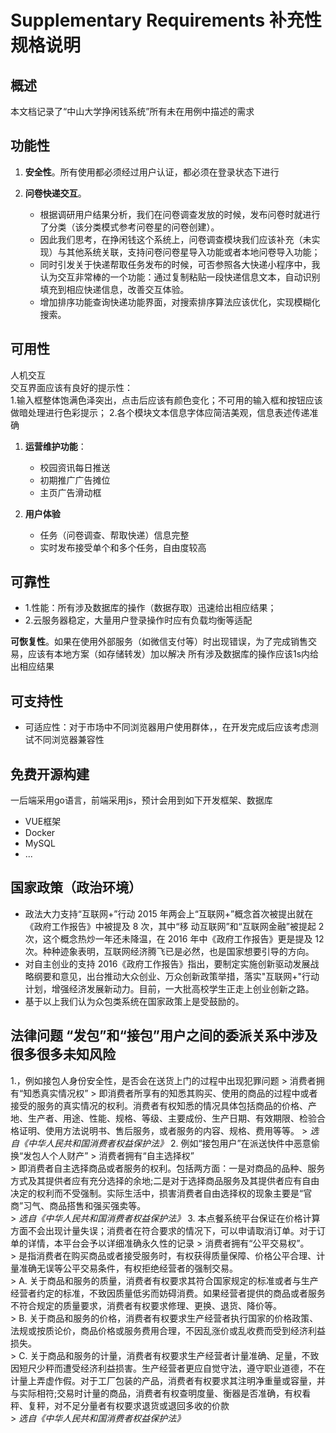 # Supplementary Requirements 补充性规格说明



## 概述

本文档记录了“中山大学挣闲钱系统”所有未在用例中描述的需求

## 功能性

1. **安全性**。所有使用都必须经过用户认证，都必须在登录状态下进行


2. **问卷快递交互**。
    - 根据调研用户结果分析，我们在问卷调查发放的时候，发布问卷时就进行了分类（该分类模式参考问卷星的问卷创建）。
    - 因此我们思考，在挣闲钱这个系统上，问卷调查模块我们应该补充（未实现）与其他系统关联，支持问卷问卷星导入功能或者本地问卷导入功能；
    - 同时引发关于快递帮取任务发布的时候，可否参照各大快递小程序中，我认为交互非常棒的一个功能：通过复制粘贴一段快递信息文本，自动识别填充到相应快递信息，改善交互体验。
    - 增加排序功能查询快递功能界面，对搜索排序算法应该优化，实现模糊化搜索。

## 可用性

人机交互  
交互界面应该有良好的提示性：  
1.输入框整体饱满色泽突出，点击后应该有颜色变化；不可用的输入框和按钮应该做暗处理进行色彩提示；
2.各个模块文本信息字体应简洁美观，信息表述传递准确

1. **运营维护功能**：

    - 校园资讯每日推送
    - 初期推广广告摊位
    - 主页广告滑动框
    
2. **用户体验**
    - 任务（问卷调查、帮取快递）信息完整
    - 实时发布接受单个和多个任务，自由度较高
  
## 可靠性
   - 1.性能：所有涉及数据库的操作（数据存取）迅速给出相应结果； 
   - 2.云服务器稳定，大量用户登录操作时应有负载均衡等适配
 
 **可恢复性**。如果在使用外部服务（如微信支付等）时出现错误，为了完成销售交易，应该有本地方案（如存储转发）加以解决
所有涉及数据库的操作应该1s内给出相应结果 

## 可支持性

- 可适应性：对于市场中不同浏览器用户使用群体，，在开发完成后应该考虑测试不同浏览器兼容性

## 免费开源构建

一后端采用go语言，前端采用js，预计会用到如下开发框架、数据库

- VUE框架
- Docker
- MySQL
- ...

## 国家政策（政治环境）
- 政法大力支持“互联网+”行动
    2015 年两会上“互联网+”概念首次被提出就在《政府工作报告》中被提及 8 次，其中“移 动互联网”和“互联网金融”被提起 2 次，这个概念热炒一年还未降温，在 2016 年中《政府工作报告》更是提及 12 次。种种迹象表明，互联网经济腾飞已是必然，也是国家想要引导的方向。
- 对自主创业的支持 2016《政府工作报告》指出，要制定实施创新驱动发展战略纲要和意见，出台推动大众创业、万众创新政策举措，落实"互联网+"行动计划，增强经济发展新动力。目前，一大批高校学生正走上创业创新之路。
- 基于以上我们认为众包类系统在国家政策上是受鼓励的。

## 法律问题 “发包”和“接包”用户之间的委派关系中涉及很多很多未知风险

1.，例如接包人身份安全性，是否会在送货上门的过程中出现犯罪问题
    > 消费者拥有“知悉真实情况权”
    > 即消费者所享有的知悉其购买、使用的商品的过程中或者接受的服务的真实情况的权利。消费者有权知悉的情况具体包括商品的价格、产地、生产者、用途、性能、规格、等级、主要成份、生产日期、有效期限、检验合格证明、使用方法说明书、售后服务，或者服务的内容、规格、费用等等。
    > *选自《中华人民共和国消费者权益保护法》*
2. 例如“接包用户”在派送快件中恶意偷换“发包人个人财产”
    > 消费者拥有“自主选择权”  
    > 即消费者自主选择商品或者服务的权利。包括两方面：一是对商品的品种、服务方式及其提供者应有充分选择的余地;二是对于选择商品服务及其提供者应有自由决定的权利而不受强制。实际生活中，损害消费者自由选择权的现象主要是“官商”习气、商品搭售和强买强卖等。  
    > *选自《中华人民共和国消费者权益保护法》*
3. 本点餐系统平台保证在价格计算方面不会出现计量失误；消费者在符合要求的情况下，可以申请取消订单。对于订单的详情，本平台会予以详细准确永久性的记录
    > 消费者拥有“公平交易权”。  
    > 是指消费者在购买商品或者接受服务时，有权获得质量保障、价格公平合理、计量准确无误等公平交易条件，有权拒绝经营者的强制交易。  
    > A. 关于商品和服务的质量，消费者有权要求其符合国家规定的标准或者与生产经营者约定的标准，不致因质量低劣而妨碍消费。如果经营者提供的商品或者服务不符合规定的质量要求，消费者有权要求修理、更换、退货、降价等。  
    > B. 关于商品和服务的价格，消费者有权要求生产经营者执行国家的价格政策、法规或按质论价，商品价格或服务费用合理，不因乱涨价或乱收费而受到经济利益损失。  
    > C. 关于商品和服务的计量，消费者有权要求生产经营者计量准确、足量，不致因短尺少秤而遭受经济利益损害。生产经营者更应自觉守法，遵守职业道德，不在计量上弄虚作假。对于工厂包装的产品，消费者有权要求其注明净重量或容量，并与实际相符;交易时计量的商品，消费者有权查明度量、衡器是否准确，有权看秤、复秤，对不足分量者有权要求退货或退回多收的价款  
    > *选自《中华人民共和国消费者权益保护法》*

